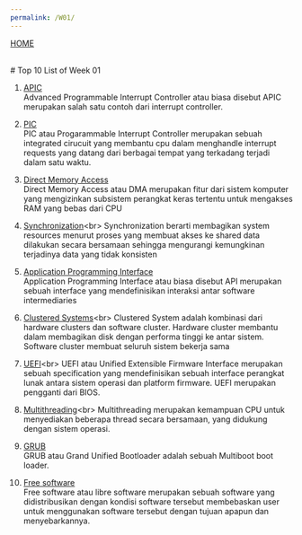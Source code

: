 ```yaml
---
permalink: /W01/
---
```

[HOME](../)

<br>
# Top 10 List of Week 01

1. [APIC](https://en.wikipedia.org/wiki/Advanced_Programmable_Interrupt_Controller)<br>
Advanced Programmable Interrupt Controller atau biasa disebut APIC merupakan salah satu contoh dari interrupt controller.

2. [PIC](https://en.wikipedia.org/wiki/Programmable_interrupt_controller)<br>
PIC atau Progarammable Interrupt Controller merupakan sebuah integrated cirucuit yang membantu cpu dalam menghandle interrupt requests yang datang dari berbagai tempat yang terkadang terjadi dalam satu waktu.

3. [Direct Memory Access](https://en.wikipedia.org/wiki/Direct_memory_access)<br>
Direct Memory Access atau DMA merupakan fitur dari sistem komputer yang mengizinkan subsistem perangkat keras tertentu untuk mengakses RAM yang bebas dari CPU

4. [Synchronization](https://www.studytonight.com/operating-system/process-synchronization#:~:text=Process%20Synchronization%20means%20sharing%20system,synchronized%20execution%20of%20cooperating%20processes.)<br>
Synchronization berarti membagikan system resources menurut proses yang membuat akses ke shared data dilakukan secara bersamaan sehingga mengurangi kemungkinan terjadinya data yang tidak konsisten

5. [Application Programming Interface](https://en.wikipedia.org/wiki/API)<br>
Application Programming Interface atau biasa disebut API merupakan sebuah interface yang mendefinisikan interaksi antar software intermediaries

6. [Clustered Systems](https://www.tutorialspoint.com/Clustered-Systems#:~:text=The%20clustered%20systems%20are%20a,systems%20contains%20the%20cluster%20software.)<br>
Clustered System adalah kombinasi dari hardware clusters dan software cluster. Hardware cluster membantu dalam membagikan disk dengan performa tinggi ke antar sistem. Software cluster membuat seluruh sistem bekerja sama

7. [UEFI](https://en.wikipedia.org/wiki/Unified_Extensible_Firmware_Interface#:~:text=The%20Unified%20Extensible%20Firmware%20Interface,operating%20system%20and%20platform%20firmware.)<br>
UEFI atau Unified Extensible Firmware Interface merupakan sebuah specification yang mendefinisikan sebuah interface perangkat lunak antara sistem operasi dan platform firmware. UEFI merupakan pengganti dari BIOS.

8. [Multithreading](https://en.wikipedia.org/wiki/Multithreading_(computer_architecture)#:~:text=In%20computer%20architecture%2C%20multithreading%20is,This%20approach%20differs%20from%20multiprocessing.)<br>
Multithreading merupakan kemampuan CPU untuk menyediakan beberapa thread secara bersamaan, yang didukung dengan sistem operasi.

9. [GRUB](https://www.gnu.org/software/grub/)<br>
GRUB atau Grand Unified Bootloader adalah sebuah Multiboot boot loader.

10. [Free software](https://en.wikipedia.org/wiki/Free_software)<br>
Free software atau libre software merupakan sebuah software yang didistribusikan dengan kondisi software tersebut membebaskan user untuk menggunakan software tersebut dengan tujuan apapun dan menyebarkannya.
